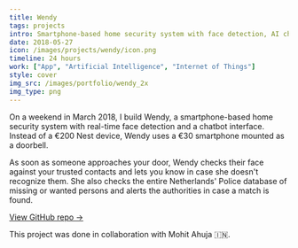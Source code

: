 ```yaml
---
title: Wendy
tags: projects
intro: Smartphone-based home security system with face detection, AI chatbot, and real-time notifications
date: 2018-05-27
icon: /images/projects/wendy/icon.png
timeline: 24 hours
work: ["App", "Artificial Intelligence", "Internet of Things"]
style: cover
img_src: /images/portfolio/wendy_2x
img_type: png
---
```


On a weekend in March 2018, I build Wendy, a smartphone-based home security system with real-time face detection and a chatbot interface. Instead of a €200 Nest device, Wendy uses a €30 smartphone mounted as a doorbell.

As soon as someone approaches your door, Wendy checks their face against your trusted contacts and lets you know in case she doesn't recognize them. She also checks the entire Netherlands' Police database of missing or wanted persons and alerts the authorities in case a match is found.

[View GitHub repo &rarr;](https://github.com/AnandChowdhary/wendy)

<div class="three-images">
	<div><img alt="" src="/images/projects/wendy/1.png"></div>
	<div><img alt="" src="/images/projects/wendy/2.png"></div>
	<div><img alt="" src="/images/projects/wendy/3.png"></div>
</div>
<div class="three-images">
	<div><img alt="" src="/images/projects/wendy/4.png"></div>
	<div><img alt="" src="/images/projects/wendy/5.png"></div>
	<div><img alt="" src="/images/projects/wendy/6.png"></div>
</div>
<div class="two-images shadow">
	<div><img alt="" src="/images/projects/wendy/slide-1.png"></div>
	<div><img alt="" src="/images/projects/wendy/slide-2.png"></div>
</div>
<div class="two-images shadow">
	<div><img alt="" src="/images/projects/wendy/slide-3.png"></div>
	<div><img alt="" src="/images/projects/wendy/slide-4.png"></div>
</div>

<footer>This project was done in collaboration with Mohit Ahuja 🇮🇳.</footer>